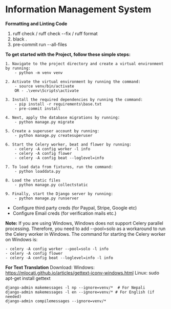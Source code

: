 # Information Management System

**Formatting and Linting Code**

1. ruff check / ruff check --fix / ruff format
2. black .
3. pre-commit run --all-files

**To get started with the Project, follow these simple steps:**

    1. Navigate to the project directory and create a virtual environment by running:
        - python -m venv venv

    2. Activate the virtual environment by running the command:
        - source venv/bin/activate
        OR - .\venv\Scripts\activate

    3. Install the required dependencies by running the command:
        - pip install -r requirements\base.txt
        - pre-commit install

    4. Next, apply the database migrations by running:
        - python manage.py migrate

    5. Create a superuser account by running:
        - python manage.py createsuperuser

    6. Start the Celery worker, beat and flower by running:
        - celery -A config worker -l info
        - celery -A config flower
        - celery -A config beat --loglevel=info

    7. To load data from fixtures, run the command:
        - python loaddata.py

    8. Load the static files
        - python manage.py collectstatic

    9. Finally, start the Django server by running:
        - python manage.py runserver

 - Configure third party creds (for Paypal, Stripe, Google etc)
 - Configure Email creds (for verification mails etc.)


**Note:** If you are using Windows, Windows does not support Celery parallel processing. Therefore, you need to add --pool=solo as a workaround to run the Celery worker in Windows. The command for starting the Celery worker on Windows is:

    - celery -A config worker --pool=solo -l info
    - celery -A config flower
    - celery -A config beat --loglevel=info -l info


**For Text Translation**
    Download:
        Windows: https://mlocati.github.io/articles/gettext-iconv-windows.html
        Linux: sudo apt-get install gettext

    django-admin makemessages -l np --ignore=venv/*  # For Nepali
    django-admin makemessages -l en --ignore=venv/* # For English (if needed)
    django-admin compilemessages --ignore=venv/*
